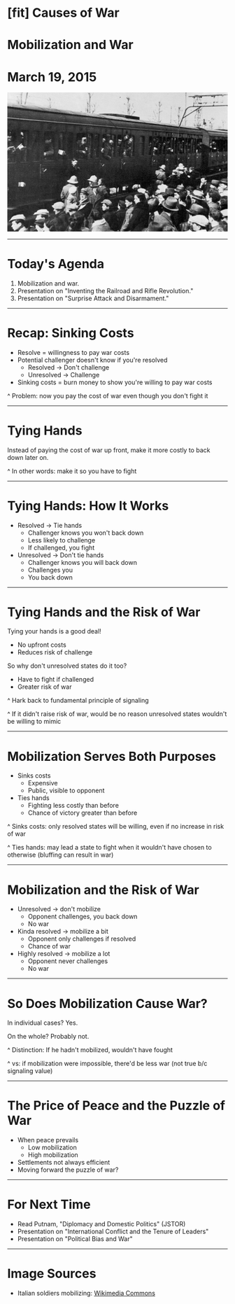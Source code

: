 # [fit] Causes of War
# Mobilization and War
# March 19, 2015

![](img/italian-soldiers.jpg)

---

# Today's Agenda

1. Mobilization and war.
2. Presentation on "Inventing the Railroad and Rifle Revolution."
3. Presentation on "Surprise Attack and Disarmament."

---

# Recap: Sinking Costs

* Resolve = willingness to pay war costs
* Potential challenger doesn't know if you're resolved
    * Resolved → Don't challenge
    * Unresolved → Challenge
* Sinking costs = burn money to show you're willing to pay war costs

^ Problem: now you pay the cost of war even though you don't fight it

---

# Tying Hands

Instead of paying the cost of war up front, make it more costly to back down later on.

^ In other words: make it so you have to fight

---

# Tying Hands: How It Works

* Resolved → Tie hands
    * Challenger knows you won't back down
    * Less likely to challenge
    * If challenged, you fight
* Unresolved → Don't tie hands
    * Challenger knows you will back down
    * Challenges you
    * You back down

---

# Tying Hands and the Risk of War

Tying your hands is a good deal!

* No upfront costs
* Reduces risk of challenge

So why don't unresolved states do it too? 

* Have to fight if challenged
* Greater risk of war

^ Hark back to fundamental principle of signaling

^ If it didn't raise risk of war, would be no reason unresolved states wouldn't be willing to mimic

---

# Mobilization Serves Both Purposes

* Sinks costs
    * Expensive
    * Public, visible to opponent
* Ties hands
    * Fighting less costly than before
    * Chance of victory greater than before

^ Sinks costs: only resolved states will be willing, even if no increase in risk of war

^ Ties hands: may lead a state to fight when it wouldn't have chosen to otherwise (bluffing can result in war)

---

# Mobilization and the Risk of War

* Unresolved → don't mobilize
    * Opponent challenges, you back down
    * No war
* Kinda resolved → mobilize a bit
    * Opponent only challenges if resolved
    * Chance of war
* Highly resolved → mobilize a lot
    * Opponent never challenges
    * No war

---

# So Does Mobilization Cause War?

In individual cases?  Yes.

On the whole?  Probably not.

^ Distinction: If he hadn't mobilized, wouldn't have fought

^ vs: if mobilization were impossible, there'd be less war (not true b/c signaling value)

---

# The Price of Peace and the Puzzle of War

* When peace prevails
    * Low mobilization
    * High mobilization
* Settlements not always efficient
* Moving forward the puzzle of war?

---

# For Next Time

* Read Putnam, "Diplomacy and Domestic Politics" (JSTOR)
* Presentation on "International Conflict and the Tenure of Leaders"
* Presentation on "Political Bias and War"

---

# Image Sources

* Italian soldiers mobilizing: [Wikimedia Commons](http://commons.wikimedia.org/wiki/File:Soldatietiopia.jpg)

